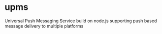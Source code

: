 upms
====

Universal Push Messaging Service build on node.js supporting push based message delivery to multiple platforms